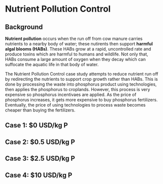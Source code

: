<h1>Nutrient Pollution Control</h1>

<h2>Background</h2>

<p>
    <b>Nutrient pollution</b> occurs when the run off from cow manure carries nutrients to a nearby body of water; these nutirents then support <b>harmful algal blooms (HABs)</b>. These HABs grow at a rapid, uncontrolled rate and produce toxins which are harmful to humans and wildlife. Not only that, HABs consume a large amount of oxygen when they decay which can suffocate the aquatic life in that body of water. 
</p>

<p>
    The Nutrient Pollution Control case study attempts to reduce nutrient run off by redirecting the nutrients to support crop growth rather than HABs. This is done by processing the waste into phosphorus product using technologies, then applies the phosphorus to croplands. However, this process is very expensive so phosphorus incentivaes are applied. As the price of phosphorus increases, it gets more expensive to buy phosphorus fertilizers. Eventually, the price of using technologies to process waste becomes cheaper than buying the fertilizers. 
</p>

<h2>Case 1: $0 USD/kg P</h2>
<h2>Case 2: $0.5 USD/kg P</h2>
<h2>Case 3: $2.5 USD/kg P</h2>
<h2>Case 4: $10 USD/kg P</h2>




